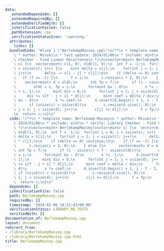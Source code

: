 ```yaml
---
data:
  _extendedDependsOn: []
  _extendedRequiredBy: []
  _extendedVerifiedWith: []
  _isVerificationFailed: false
  _pathExtension: cpp
  _verificationStatusIcon: ':warning:'
  attributes:
    links: []
  bundledCode: "#line 1 \"BerlekampMassey.cpp\"\n/**\n * template name: Berlekamp-Massey\n\
    \ * author: Misuki\n * last update: 2024/01/06\n * include: mint\n * verify: Library\
    \ Checker - Find Linear Recurrence\n */\n\nvector<mint> BerlekampMassey(vector<mint>\
    \ s) {\n  vector<mint> c(1, 0), oldC(1, 0);\n  int f = -1;\n  for(int i = 0; i\
    \ < ssize(s); i++) {\n    mint delta = s[i];\n    for(int j = 1; j < ssize(c);\
    \ j++)\n      delta -= s[i - j] * c[j];\n\n    if (delta == 0) continue;\n\n \
    \   if (f == -1) {\n      f = i;\n      c.resize(i + 2, 0);\n    } else {\n  \
    \    vector<mint> d = oldC;\n      int fp = f;\n      if (i - ssize(c) > f - ssize(oldC))\n\
    \        oldC = c, fp = i;\n      for(mint &x : d)\n        x *= -1;\n      d.insert(d.begin()\
    \ + 1, 1);\n      mint div = 0;\n      for(int j = 1; j < ssize(d); j++)\n   \
    \     div += s[f - j + 1] * d[j];\n      mint coef = delta / div;\n      for(mint\
    \ &x : d)\n        x *= coef;\n      d.insert(d.begin() + 1, i - f - 1, 0);\n\
    \      if (ssize(c) < ssize(d))\n        c.resize(d.size(), 0);\n      for(int\
    \ j = 1; j < ssize(d); j++)\n        c[j] += d[j];\n      f = fp;\n    }\n  }\n\
    \n  return c;\n}\n"
  code: "/**\n * template name: Berlekamp-Massey\n * author: Misuki\n * last update:\
    \ 2024/01/06\n * include: mint\n * verify: Library Checker - Find Linear Recurrence\n\
    \ */\n\nvector<mint> BerlekampMassey(vector<mint> s) {\n  vector<mint> c(1, 0),\
    \ oldC(1, 0);\n  int f = -1;\n  for(int i = 0; i < ssize(s); i++) {\n    mint\
    \ delta = s[i];\n    for(int j = 1; j < ssize(c); j++)\n      delta -= s[i - j]\
    \ * c[j];\n\n    if (delta == 0) continue;\n\n    if (f == -1) {\n      f = i;\n\
    \      c.resize(i + 2, 0);\n    } else {\n      vector<mint> d = oldC;\n     \
    \ int fp = f;\n      if (i - ssize(c) > f - ssize(oldC))\n        oldC = c, fp\
    \ = i;\n      for(mint &x : d)\n        x *= -1;\n      d.insert(d.begin() + 1,\
    \ 1);\n      mint div = 0;\n      for(int j = 1; j < ssize(d); j++)\n        div\
    \ += s[f - j + 1] * d[j];\n      mint coef = delta / div;\n      for(mint &x :\
    \ d)\n        x *= coef;\n      d.insert(d.begin() + 1, i - f - 1, 0);\n     \
    \ if (ssize(c) < ssize(d))\n        c.resize(d.size(), 0);\n      for(int j =\
    \ 1; j < ssize(d); j++)\n        c[j] += d[j];\n      f = fp;\n    }\n  }\n\n\
    \  return c;\n}\n"
  dependsOn: []
  isVerificationFile: false
  path: BerlekampMassey.cpp
  requiredBy: []
  timestamp: '2024-01-06 18:21:41+08:00'
  verificationStatus: LIBRARY_NO_TESTS
  verifiedWith: []
documentation_of: BerlekampMassey.cpp
layout: document
redirect_from:
- /library/BerlekampMassey.cpp
- /library/BerlekampMassey.cpp.html
title: BerlekampMassey.cpp
---
```


